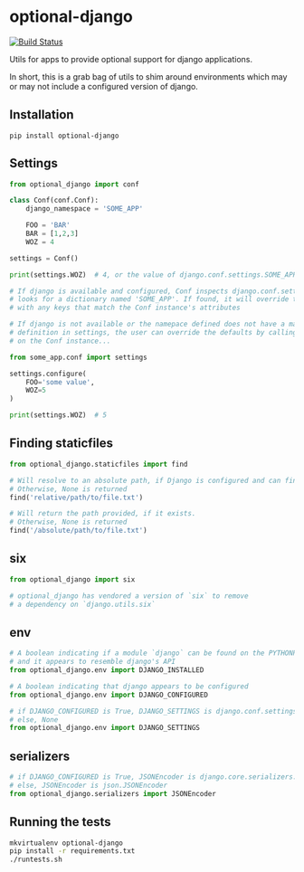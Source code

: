 optional-django
===============

[![Build Status](https://travis-ci.org/markfinger/optional-django.svg?branch=master)](https://travis-ci.org/markfinger/optional-django)

Utils for apps to provide optional support for django applications.

In short, this is a grab bag of utils to shim around environments which may or may not
include a configured version of django.


Installation
------------

```
pip install optional-django
```


Settings
--------

```python
from optional_django import conf

class Conf(conf.Conf):
    django_namespace = 'SOME_APP'

    FOO = 'BAR'
    BAR = [1,2,3]
	WOZ = 4

settings = Conf()

print(settings.WOZ)  # 4, or the value of django.conf.settings.SOME_APP['WOZ']

# If django is available and configured, Conf inspects django.conf.settings and
# looks for a dictionary named 'SOME_APP'. If found, it will override the defaults
# with any keys that match the Conf instance's attributes

# If django is not available or the namepace defined does not have a matching
# definition in settings, the user can override the defaults by calling `configure`
# on the Conf instance...

from some_app.conf import settings

settings.configure(
    FOO='some value',
    WOZ=5
)

print(settings.WOZ)  # 5
```


Finding staticfiles
-------------------

```python
from optional_django.staticfiles import find

# Will resolve to an absolute path, if Django is configured and can find the file.
# Otherwise, None is returned
find('relative/path/to/file.txt')

# Will return the path provided, if it exists.
# Otherwise, None is returned
find('/absolute/path/to/file.txt')
```


six
---

```python
from optional_django import six

# optional_django has vendored a version of `six` to remove
# a dependency on `django.utils.six`
```


env
---

```python
# A boolean indicating if a module `django` can be found on the PYTHONPATH
# and it appears to resemble django's API
from optional_django.env import DJANGO_INSTALLED

# A boolean indicating that django appears to be configured
from optional_django.env import DJANGO_CONFIGURED

# if DJANGO_CONFIGURED is True, DJANGO_SETTINGS is django.conf.settings
# else, None
from optional_django.env import DJANGO_SETTINGS
```


serializers
-----------

```python
# if DJANGO_CONFIGURED is True, JSONEncoder is django.core.serializers.json.DjangoJSONEncoder
# else, JSONEncoder is json.JSONEncoder
from optional_django.serializers import JSONEncoder
```


Running the tests
-----------------

```bash
mkvirtualenv optional-django
pip install -r requirements.txt
./runtests.sh
```
